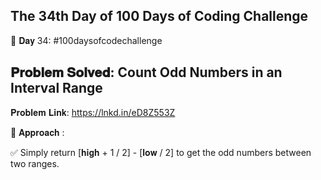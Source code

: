The 34th Day of 100 Days of Coding Challenge
----------------------------------------------------

📌 𝐃𝐚𝐲 34: #100daysofcodechallenge

𝐏𝐫𝐨𝐛𝐥𝐞𝐦 𝐒𝐨𝐥𝐯𝐞𝐝: Count Odd Numbers in an Interval Range
-------------------------------------------------------------
𝐏𝐫𝐨𝐛𝐥𝐞𝐦 𝐋𝐢𝐧𝐤: https://lnkd.in/eD8Z553Z

📌 𝐀𝐩𝐩𝐫𝐨𝐚𝐜𝐡 :

✅ Simply return [𝐡𝐢𝐠𝐡 + 1 / 2] - [𝐥𝐨𝐰 / 2] to get the odd numbers between two ranges.
